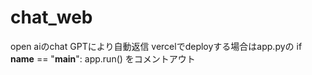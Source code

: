 # chat_web

open aiのchat GPTにより自動返信
vercelでdeployする場合はapp.pyの
if __name__ == "__main__":
    app.run()
をコメントアウト